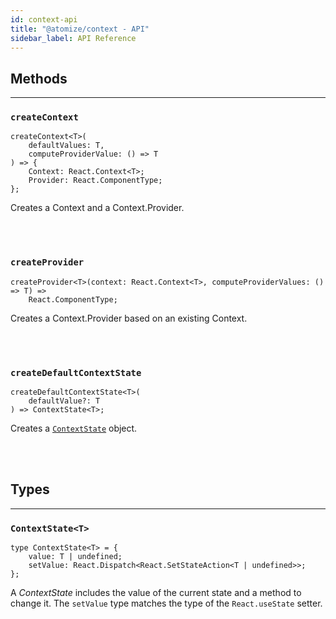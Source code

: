 ```yaml
---
id: context-api
title: "@atomize/context - API"
sidebar_label: API Reference
---
```


## Methods

---

### `createContext`

```tsx
createContext<T>(
    defaultValues: T,
    computeProviderValue: () => T
) => {
    Context: React.Context<T>;
    Provider: React.ComponentType;
};
```

Creates a Context and a Context.Provider.

<br><br>

### `createProvider`

```tsx
createProvider<T>(context: React.Context<T>, computeProviderValues: () => T) =>
    React.ComponentType;
```

Creates a Context.Provider based on an existing Context.

<br><br>

### `createDefaultContextState`

```tsx
createDefaultContextState<T>(
    defaultValue?: T
) => ContextState<T>;
```

Creates a <ins>[`ContextState`](#contextstatet)</ins> object.

<br><br>

## Types

---

### `ContextState<T>`

```tsx
type ContextState<T> = {
    value: T | undefined;
    setValue: React.Dispatch<React.SetStateAction<T | undefined>>;
};
```

A _ContextState_ includes the value of the current state and a method to change it. The `setValue` type matches the type of the `React.useState` setter.
